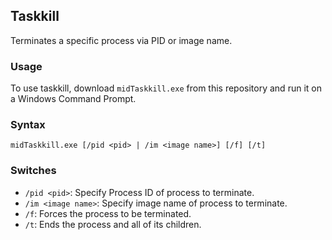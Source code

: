 ## Taskkill
Terminates a specific process via PID or image name. 

### Usage
To use taskkill, download ```midTaskkill.exe``` from this repository and run it on a Windows Command Prompt.

### Syntax
```midTaskkill.exe [/pid <pid> | /im <image name>] [/f] [/t]```

### Switches
- ```/pid <pid>```: Specify Process ID of process to terminate.
- ```/im <image name>```: Specify image name of process to terminate.
- ```/f```: Forces the process to be terminated.
- ```/t```: Ends the process and all of its children.
